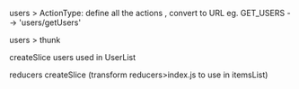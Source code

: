 users > ActionType: define all the actions , convert to URL
eg. GET_USERS --> 'users/getUsers'

users > thunk 


createSlice users used in UserList

reducers createSlice (transform reducers>index.js to use in itemsList)
